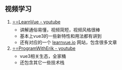 ## 视频学习

1. [⭐️⭐️LearnVue - youtube](https://www.youtube.com/c/LearnVue/videos)
   - 讲解通俗易懂，视频简短，视频风格很棒
   - 基本上vue3的一些新特性和用法都有讲到
   - 还有对应的一个 [learnvue.io](https://learnvue.co/) 网站，包含很多文章
2. [⭐️⭐️ProgramWithErik - youtube](https://www.youtube.com/c/ProgramWithErik/videos)
   - vue3相关生态，全家桶
   - 还包含其它一些技术栈